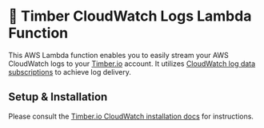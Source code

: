 # 🌲 Timber CloudWatch Logs Lambda Function

This AWS Lambda function enables you to easily stream your AWS CloudWatch logs to your [Timber.io](https://timber.io) account.
It utilizes [CloudWatch log data subscriptions](http://docs.aws.amazon.com/AmazonCloudWatch/latest/logs/Subscriptions.html)
to achieve log delivery.

## Setup & Installation

Please consult the [Timber.io CloudWatch installation docs](https://timber.io/setup/integrations/aws-cloudwatch) for instructions.
